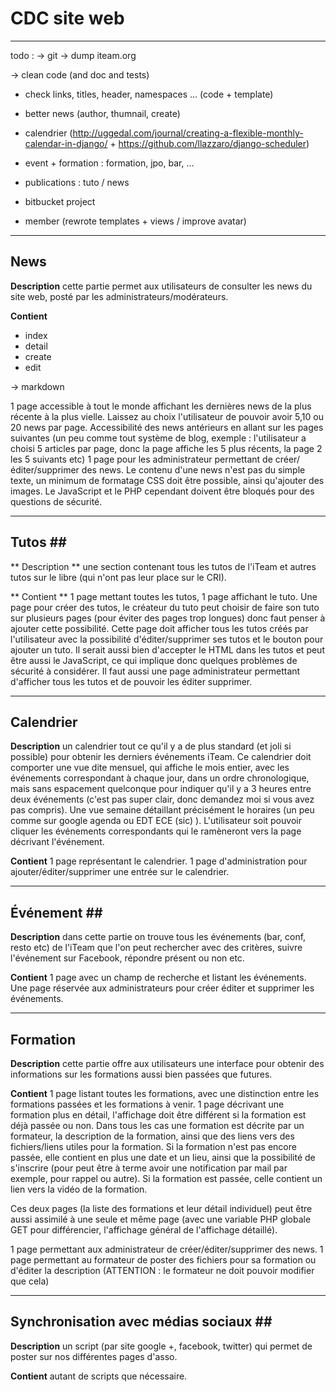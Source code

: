 # CDC site web #

------------------------------------------------------------
todo :
-> git
-> dump iteam.org

-> clean code (and doc and tests)
- check links, titles, header, namespaces ... (code + template)

- better news (author, thumnail, create)

- calendrier (http://uggedal.com/journal/creating-a-flexible-monthly-calendar-in-django/ + https://github.com/llazzaro/django-scheduler)
- event + formation : formation, jpo, bar, ...
- publications : tuto / news

- bitbucket project
- member (rewrote templates + views / improve avatar)


------------------------------------------------------------
## News ##

**Description**
cette partie permet aux utilisateurs de consulter les news du site web, posté par les administrateurs/modérateurs.

**Contient**

* index
* detail
* create
* edit

-> markdown

1 page accessible à tout le monde affichant les dernières news de la plus récente à la plus vielle. Laissez au choix l'utilisateur de pouvoir avoir 5,10 ou 20 news par page. Accessibilité des news antérieurs en allant sur les pages suivantes (un peu comme tout système de blog, exemple : l'utilisateur a choisi 5 articles par page, donc la page affiche les 5 plus récents, la page 2 les 5 suivants etc)
1 page pour les administrateur permettant de créer/éditer/supprimer des news. Le contenu d'une news n'est pas du simple texte, un minimum de formatage CSS doit être possible, ainsi qu'ajouter des images. Le JavaScript et le PHP cependant doivent être bloqués pour des questions de sécurité. 


------------------------------------------------------------
## Tutos ##

** Description **
une section contenant tous les tutos de l'iTeam et autres tutos sur le libre (qui n'ont pas leur place sur le CRI).

** Contient **
1 page mettant toutes les tutos, 1 page affichant le tuto. Une page pour créer des tutos, le créateur du tuto peut choisir de faire son tuto sur plusieurs pages (pour éviter des pages trop longues) donc faut penser à ajouter cette possibilité. Cette page doit afficher tous les tutos créés par l'utilisateur avec la possibilité d'éditer/supprimer ses tutos et le bouton pour ajouter un tuto. Il serait aussi bien d'accepter le HTML dans les tutos et peut être aussi le JavaScript, ce qui implique donc quelques problèmes de sécurité à considérer. Il faut aussi une page administrateur permettant d'afficher tous les tutos et de pouvoir les éditer supprimer.


------------------------------------------------------------
## Calendrier ##

**Description**
un calendrier tout ce qu'il y a de plus standard (et joli si possible) pour obtenir les derniers événements iTeam. Ce calendrier doit comporter une vue dite mensuel, qui affiche le mois entier, avec les événements correspondant à chaque jour, dans un ordre chronologique, mais sans espacement quelconque pour indiquer qu'il y a 3 heures entre deux événements (c'est pas super clair, donc demandez moi si vous avez pas compris). Une vue semaine détaillant précisément le horaires (un peu comme sur google agenda ou EDT ECE (sic) ). L'utilisateur soit pouvoir cliquer les  événements correspondants qui le ramèneront vers la page décrivant l'événement.

**Contient**
1 page représentant le calendrier. 1 page d'administration pour ajouter/éditer/supprimer une entrée sur le calendrier.


------------------------------------------------------------
## Événement ##

**Description**
dans cette partie on trouve tous les événements (bar, conf, resto etc) de l'iTeam que l'on peut rechercher avec des critères, suivre l'événement sur Facebook, répondre présent ou non etc.

**Contient**
1 page avec un champ de recherche et listant les événements. Une page réservée aux administrateurs pour créer éditer et supprimer les événements.


------------------------------------------------------------
## Formation ##

**Description**
cette partie offre aux utilisateurs une interface pour obtenir des informations sur les formations aussi bien passées que futures.

**Contient**
1 page listant toutes les formations, avec une distinction entre les formations passées et les formations à venir. 1 page décrivant une formation plus en détail, l'affichage doit être différent si la formation est déjà passée ou non. Dans tous les cas une formation est décrite par un formateur, la description de la formation, ainsi que des liens vers des fichiers/liens utiles pour la formation. Si la formation n'est pas encore passée, elle contient en plus une date et un lieu, ainsi que la possibilité de s'inscrire (pour peut être à terme avoir une notification par mail par exemple, pour rappel ou autre). Si la formation est passée, celle contient un lien vers la vidéo de la formation.

Ces deux pages (la liste des formations et leur détail individuel) peut être aussi assimilé à une seule et même page (avec une variable PHP globale GET pour différencier, l'affichage général de l'affichage détaillé).

1 page permettant aux administrateur de créer/éditer/supprimer des news. 1 page permettant au formateur de poster des fichiers pour sa formation ou d'éditer la description (ATTENTION : le formateur ne doit pouvoir modifier que cela)


------------------------------------------------------------
## Synchronisation avec médias sociaux ##

**Description**
un script (par site google +, facebook, twitter) qui permet de poster sur nos différentes pages d'asso.

**Contient**
autant de scripts que nécessaire.
